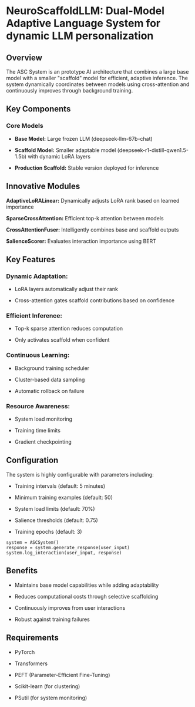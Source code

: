 # NeuroScaffoldLLM: Dual-Model Adaptive Language System for dynamic LLM personalization

## Overview
The ASC System is an prototype AI architecture that combines a large base model with a smaller "scaffold" model for efficient, adaptive inference. The system dynamically coordinates between models using cross-attention and continuously improves through background training.

## Key Components

### Core Models

- **Base Model:** Large frozen LLM (deepseek-llm-67b-chat)

- **Scaffold Model:** Smaller adaptable model (deepseek-r1-distill-qwen1.5-1.5b) with dynamic LoRA layers

- **Production Scaffold:** Stable version deployed for inference

## Innovative Modules

**AdaptiveLoRALinear:** Dynamically adjusts LoRA rank based on learned importance

**SparseCrossAttention:** Efficient top-k attention between models

**CrossAttentionFuser:** Intelligently combines base and scaffold outputs

**SalienceScorer:** Evaluates interaction importance using BERT

## Key Features

### Dynamic Adaptation:

- LoRA layers automatically adjust their rank

- Cross-attention gates scaffold contributions based on confidence

### Efficient Inference:

- Top-k sparse attention reduces computation

- Only activates scaffold when confident

### Continuous Learning:

- Background training scheduler

- Cluster-based data sampling

- Automatic rollback on failure

### Resource Awareness:

- System load monitoring

- Training time limits

- Gradient checkpointing

## Configuration

The system is highly configurable with parameters including:

- Training intervals (default: 5 minutes)

- Minimum training examples (default: 50)

- System load limits (default: 70%)

- Salience thresholds (default: 0.75)

- Training epochs (default: 3)

```
system = ASCSystem()
response = system.generate_response(user_input)
system.log_interaction(user_input, response)
```

## Benefits

- Maintains base model capabilities while adding adaptability

- Reduces computational costs through selective scaffolding

- Continuously improves from user interactions

- Robust against training failures

## Requirements

- PyTorch

- Transformers

- PEFT (Parameter-Efficient Fine-Tuning)

- Scikit-learn (for clustering)

- PSutil (for system monitoring)
